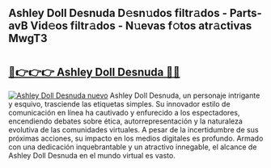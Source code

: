 ## Ashley Doll Desnuda D𝚎sn𝚞dos filtr𝚊dos - Parts-avB Vid𝚎os filtr𝚊dos - N𝚞evas f𝚘tos atr𝚊ctivas MwgT3

# <h2><a href="http://mb1cu4.tromn.icu/?c=Ashley+Doll+Desnuda">🔗👉👉👉 Ashley Doll Desnuda 🔗🔗</a></h2>

[![Ashley Doll Desnuda nuevo](https://i.imgur.com/pEAQMta.gif)](http://mb1cu4.tromn.icu/?c=Ashley+Doll+Desnuda)
Ashley Doll Desnuda, un personaje intrigante y esquivo, trasciende las etiquetas simples. Su innovador estilo de comunicación en línea ha cautivado y enfurecido a los espectadores, encendiendo debates sobre ética, autorrepresentación y la naturaleza evolutiva de las comunidades virtuales. A pesar de la incertidumbre de sus próximas acciones, su impacto en los medios digitales es profundo. Armado con una dedicación inquebrantable y un atractivo innegable, el alcance de Ashley Doll Desnuda en el mundo virtual es vasto.

